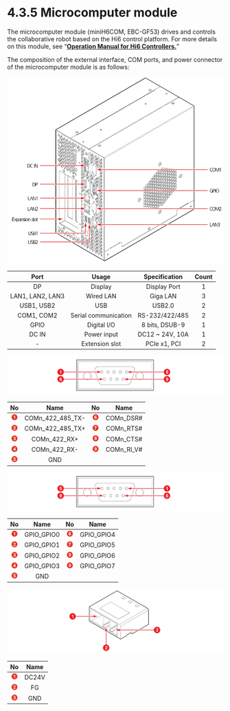 # 4.3.5 Microcomputer module

The microcomputer module (miniH6COM, EBC-GF53) drives and controls the collaborative robot based on the Hi6 control platform. For more details on this module, see “[**Operation Manual for Hi6 Controllers.**](https://hyundai-robotics.gitbook.io/hi6-operation-manual/v/op-english/)”

The composition of the external interface, COM ports, and power connector of the microcomputer module is as follows:



![Figure 40 External interface of the microcomputer module](../../_assets/image121.png)

|     **Port**     |       **Usage**      | **Specification** | **Count** |
| :--------------: | :------------------: | :---------------: | :-------: |
|        DP        |        Display       |    Display Port   |     1     |
| LAN1, LAN2, LAN3 |       Wired LAN      |      Giga LAN     |     3     |
|    USB1, USB2    |          USB         |       USB2.0      |     2     |
|    COM1, COM2    | Serial communication |   RS-232/422/485  |     2     |
|       GPIO       |      Digital I/O     |   8 bits, DSUB-9  |     1     |
|       DC IN      |      Power input     |  DC12 \~ 24V, 10A |     1     |
|         -        |    Extension slot    |    PCIe x1, PCI   |     2     |

![Figure 41 COM port (male) pin map](../../_assets/image122.png)

|                     **No**                    |       **Name**      |                     **No**                    |   **Name**   |
| :-------------------------------------------: | :-----------------: | :-------------------------------------------: | :----------: |
| ![Adobe Systems](../../_assets/1.png) | COMn\_422\_485\_TX- | ![Adobe Systems](../../_assets/6.png) |  COMn\_DSR#  |
| ![Adobe Systems](../../_assets/2.png) | COMn\_422\_485\_TX+ | ![Adobe Systems](../../_assets/7.png) |  COMn\_RTS#  |
| ![Adobe Systems](../../_assets/3.png) |    COMn\_422\_RX+   | ![Adobe Systems](../../_assets/8.png) |  COMn\_CTS#  |
| ![Adobe Systems](../../_assets/4.png) |    COMn\_422\_RX-   | ![Adobe Systems](../../_assets/9.png) | COMn\_RI\_V# |
| ![Adobe Systems](../../_assets/5.png) |         GND         |                                               |              |

![Figure 42 COM port (female) pin map](../../_assets/image123.png)

|                     **No**                    |   **Name**  |                     **No**                    |   **Name**  |
| :-------------------------------------------: | :---------: | :-------------------------------------------: | :---------: |
| ![Adobe Systems](../../_assets/1.png) | GPIO\_GPIO0 | ![Adobe Systems](../../_assets/6.png) | GPIO\_GPIO4 |
| ![Adobe Systems](../../_assets/2.png) | GPIO\_GPIO1 | ![Adobe Systems](../../_assets/7.png) | GPIO\_GPIO5 |
| ![Adobe Systems](../../_assets/3.png) | GPIO\_GPIO2 | ![Adobe Systems](../../_assets/8.png) | GPIO\_GPIO6 |
| ![Adobe Systems](../../_assets/4.png) | GPIO\_GPIO3 | ![Adobe Systems](../../_assets/9.png) | GPIO\_GPIO7 |
| ![Adobe Systems](../../_assets/5.png) |     GND     |                                               |             |



![Figure 43 DCIN (power connector) pin map](../../_assets/image124.png)

|                     **No**                    | **Name** |
| :-------------------------------------------: | :------: |
| ![Adobe Systems](../../_assets/1.png) |   DC24V  |
| ![Adobe Systems](../../_assets/2.png) |    FG    |
| ![Adobe Systems](../../_assets/3.png) |    GND   |

